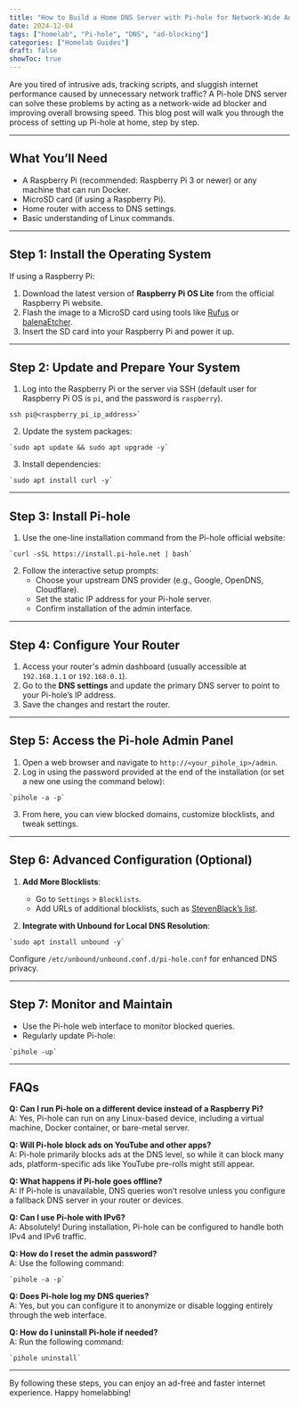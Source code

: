 ```yaml
---
title: "How to Build a Home DNS Server with Pi-hole for Network-Wide Ad Blocking"
date: 2024-12-04
tags: ["homelab", "Pi-hole", "DNS", "ad-blocking"]
categories: ["Homelab Guides"]
draft: false
showToc: true
---
```

Are you tired of intrusive ads, tracking scripts, and sluggish internet performance caused by unnecessary network traffic? A Pi-hole DNS server can solve these problems by acting as a network-wide ad blocker and improving overall browsing speed. This blog post will walk you through the process of setting up Pi-hole at home, step by step.

---

## What You’ll Need

- A Raspberry Pi (recommended: Raspberry Pi 3 or newer) or any machine that can run Docker.  
- MicroSD card (if using a Raspberry Pi).  
- Home router with access to DNS settings.  
- Basic understanding of Linux commands.

---

## Step 1: Install the Operating System

If using a Raspberry Pi:  
1. Download the latest version of **Raspberry Pi OS Lite** from the official Raspberry Pi website.  
2. Flash the image to a MicroSD card using tools like [Rufus](https://rufus.ie/) or [balenaEtcher](https://www.balena.io/etcher/).  
3. Insert the SD card into your Raspberry Pi and power it up.

---

## Step 2: Update and Prepare Your System

1. Log into the Raspberry Pi or the server via SSH (default user for Raspberry Pi OS is `pi`, and the password is `raspberry`).  

```
ssh pi@<raspberry_pi_ip_address>`
```

2. Update the system packages:  
```
`sudo apt update && sudo apt upgrade -y`
```

3. Install dependencies:  
```
`sudo apt install curl -y`
```

---

## Step 3: Install Pi-hole

1. Use the one-line installation command from the Pi-hole official website:  
```
`curl -sSL https://install.pi-hole.net | bash`
```

2. Follow the interactive setup prompts:  
   - Choose your upstream DNS provider (e.g., Google, OpenDNS, Cloudflare).  
   - Set the static IP address for your Pi-hole server.  
   - Confirm installation of the admin interface.

---

## Step 4: Configure Your Router

1. Access your router's admin dashboard (usually accessible at `192.168.1.1` or `192.168.0.1`).  
2. Go to the **DNS settings** and update the primary DNS server to point to your Pi-hole’s IP address.  
3. Save the changes and restart the router.

---

## Step 5: Access the Pi-hole Admin Panel

1. Open a web browser and navigate to `http://<your_pihole_ip>/admin`.  
2. Log in using the password provided at the end of the installation (or set a new one using the command below):  
```
`pihole -a -p`
```

3. From here, you can view blocked domains, customize blocklists, and tweak settings.

---

## Step 6: Advanced Configuration (Optional)

1. **Add More Blocklists**:  
   - Go to `Settings` > `Blocklists`.  
   - Add URLs of additional blocklists, such as [StevenBlack’s list](https://github.com/StevenBlack/hosts).  

2. **Integrate with Unbound for Local DNS Resolution**:  
```
`sudo apt install unbound -y`  
```

   Configure `/etc/unbound/unbound.conf.d/pi-hole.conf` for enhanced DNS privacy.

---

## Step 7: Monitor and Maintain

- Use the Pi-hole web interface to monitor blocked queries.  
- Regularly update Pi-hole:  
```
`pihole -up`
```

---

## FAQs

**Q: Can I run Pi-hole on a different device instead of a Raspberry Pi?**  
A: Yes, Pi-hole can run on any Linux-based device, including a virtual machine, Docker container, or bare-metal server.

**Q: Will Pi-hole block ads on YouTube and other apps?**  
A: Pi-hole primarily blocks ads at the DNS level, so while it can block many ads, platform-specific ads like YouTube pre-rolls might still appear.

**Q: What happens if Pi-hole goes offline?**  
A: If Pi-hole is unavailable, DNS queries won’t resolve unless you configure a fallback DNS server in your router or devices.

**Q: Can I use Pi-hole with IPv6?**  
A: Absolutely! During installation, Pi-hole can be configured to handle both IPv4 and IPv6 traffic.

**Q: How do I reset the admin password?**  
A: Use the following command:  
 ```
 `pihole -a -p`
```

**Q: Does Pi-hole log my DNS queries?**  
A: Yes, but you can configure it to anonymize or disable logging entirely through the web interface.

**Q: How do I uninstall Pi-hole if needed?**  
A: Run the following command:  
```
`pihole uninstall`
```

---

By following these steps, you can enjoy an ad-free and faster internet experience. Happy homelabbing!
